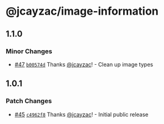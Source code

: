 # @jcayzac/image-information

## 1.1.0

### Minor Changes

- [#47](https://github.com/jcayzac/copepod-modules/pull/47) [`b00574d`](https://github.com/jcayzac/copepod-modules/commit/b00574d961bd12e3794242c3bd8eb787f18abfd3) Thanks [@jcayzac](https://github.com/jcayzac)! - Clean up image types

## 1.0.1

### Patch Changes

- [#45](https://github.com/jcayzac/copepod-modules/pull/45) [`c4962f8`](https://github.com/jcayzac/copepod-modules/commit/c4962f87ce749180d53b267b0e3991f7c9a21077) Thanks [@jcayzac](https://github.com/jcayzac)! - Initial public release
